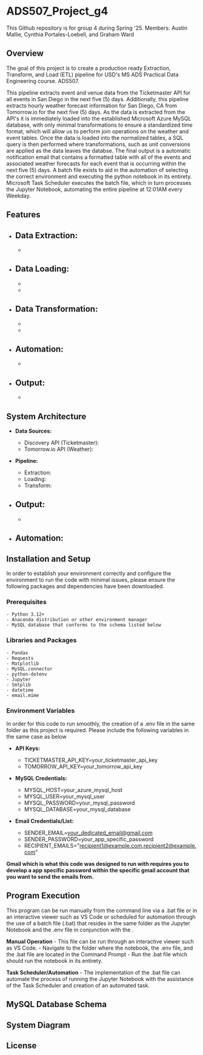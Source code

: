 # ADS507_Project_g4
 This Github repository is for group 4 during Spring '25. 
 Members: Austin Mallie, Cynthia Portales-Loebell, and Graham Ward


## Overview
The goal of this project is to create a production ready Extraction, Transform, and Load (ETL) pipeline for USD's MS ADS Practical Data Engineering course. ADS507.

This pipeline extracts event and venue data from the Ticketmaster API for all events in San Diego in the next five (5) days. Additionally, this pipeline extracts hourly weather forecast information for San Diego, CA from Tomorrow.io for the next five (5) days.
As the data is extracted from the API's it is immediately loaded into the established Microsoft Azure MySQL database, with only minimal transformations to ensure a standardized time format, which will allow us to perform join operations on the weather and event tables. Once the data is loaded into the normalized tables, a SQL query is then performed where transformations, such as unit conversions are applied as the data leaves the databse. The final output is a automatic notification email that contains a formatted table with all of the events and associated weather forecasts for each event that is occurring within the next five (5) days. A batch file exists to aid in the automation of selecting the correct environment and executing the python notebook in its entirety. Microsoft Task Scheduler executes the batch file, which in turn processes the Jupyter Notebook, automating the entire pipeline at 12:01AM every Weekday.

## Features
- **Data Extraction:**
    -
    -

- **Data Loading:**
    -
    -
    -

- **Data Transformation:**
    -
    -
    -

- **Automation:**
    -
    - 

- **Output:**
    -
    -

## System Architecture

- **Data Sources:**
    - Discovery API (Ticketmaster): 
    - Tomorrow.io API (Weather):

- **Pipeline:**
    - Extraction:
    - Loading:
    - Transform: 

- **Output:**
    -
    -

- **Automation:**
    -


## Installation and Setup
In order to establish your environment correctly and configure the environment to run the code with minimal issues, please ensure the following packages and dependencies have been downloaded.

### Prerequisites
    - Python 3.12+
    - Anaconda distribution or other environment manager
    - MySQL database that conforms to the schema listed below

### Libraries and Packages
    - Pandas
    - Requests
    - Matplotlib
    - MySQL.connector
    - python-dotenv
    - Jupyter
    - Smtplib
    - datetime
    - email.mime

### Environment Variables
In order for this code to run smoothly, the creation of a .env file in the same folder as this project is required. Please include the following variables in the same case as below
- **API Keys:**
    - TICKETMASTER_API_KEY=your_ticketmaster_api_key
    - TOMORROW_API_KEY=your_tomorrow_api_key

- **MySQL Credentials:**
    - MYSQL_HOST=your_azure_mysql_host
    - MYSQL_USER=your_mysql_user
    - MYSQL_PASSWORD=your_mysql_password
    - MYSQL_DATABASE=your_mysql_database

- **Email Credentials/List:**
    - SENDER_EMAIL=your_dedicated_email@gmail.com
    - SENDER_PASSWORD=your_app_specific_password
    - RECIPIENT_EMAILS="recipient1@example.com,recipient2@example.com"

**Gmail which is what this code was designed to run with requires you to develop a app specific password within the specific gmail account that you want to send the emails from.**

## Program Execution
This program can be run manually from the command line via a .bat file or in an interactive viewer such as VS Code or scheduled for automation through the use of a batch file (.bat) that resides in the same folder as the Jupyter Notebook and the .env file in conjunction with the .

**Manual Operation**
    - This file can be run through an interactive viewer such as VS Code.
    - Navigate to the folder where the notebook, the .env file, and the .bat file are located in the Command Prompt
    - Run the .bat file which should run the notebook in its entirety.

**Task Scheduler/Automation**
    - The implementation of the .bat file can automate the process of running the Jupyter Notebook with the assistance of the Task Scheduler and creation of an automated task.

## MySQL Database Schema


## System Diagram


## License

## 